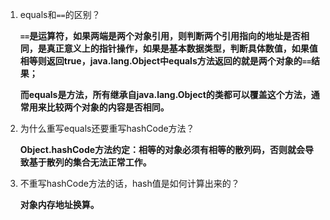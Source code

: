 1. equals和`==`的区别？

   **`==`是运算符，如果两端是两个对象引用，则判断两个引用指向的地址是否相同，是真正意义上的指针操作，如果是基本数据类型，判断具体数值，如果值相等则返回true，java.lang.Object中equals方法返回的就是两个对象的`==`结果；**

   **而equals是方法，所有继承自java.lang.Object的类都可以覆盖这个方法，通常用来比较两个对象的内容是否相同。**

2. 为什么重写equals还要重写hashCode方法？

   **Object.hashCode方法约定：相等的对象必须有相等的散列码，否则就会导致基于散列的集合无法正常工作。**

3. 不重写hashCode方法的话，hash值是如何计算出来的？

   **对象内存地址换算。**

